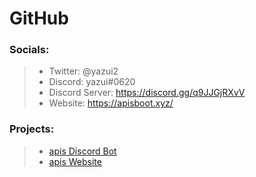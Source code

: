 # GitHub

### Socials:
> - Twitter: @yazui2
> - Discord: yazui#0620
> - Discord Server: https://discord.gg/q9JJGjRXvV
> - Website: https://apisboot.xyz/

### Projects:
> - [apis Discord Bot](https://github.com/yazui/apis-documentation)
> - [apis Website](https://apisbot.xyz/)
